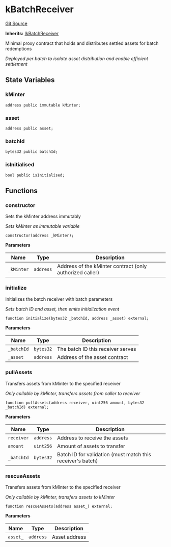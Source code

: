 # kBatchReceiver
[Git Source](https://github.com/VerisLabs/KAM/blob/20318b955ccd8109bf3be0a23f88fb6d93069dbe/src/kBatchReceiver.sol)

**Inherits:**
[IkBatchReceiver](/src/interfaces/IkBatchReceiver.sol/interface.IkBatchReceiver.md)

Minimal proxy contract that holds and distributes settled assets for batch redemptions

*Deployed per batch to isolate asset distribution and enable efficient settlement*


## State Variables
### kMinter

```solidity
address public immutable kMinter;
```


### asset

```solidity
address public asset;
```


### batchId

```solidity
bytes32 public batchId;
```


### isInitialised

```solidity
bool public isInitialised;
```


## Functions
### constructor

Sets the kMinter address immutably

*Sets kMinter as immutable variable*


```solidity
constructor(address _kMinter);
```
**Parameters**

|Name|Type|Description|
|----|----|-----------|
|`_kMinter`|`address`|Address of the kMinter contract (only authorized caller)|


### initialize

Initializes the batch receiver with batch parameters

*Sets batch ID and asset, then emits initialization event*


```solidity
function initialize(bytes32 _batchId, address _asset) external;
```
**Parameters**

|Name|Type|Description|
|----|----|-----------|
|`_batchId`|`bytes32`|The batch ID this receiver serves|
|`_asset`|`address`|Address of the asset contract|


### pullAssets

Transfers assets from kMinter to the specified receiver

*Only callable by kMinter, transfers assets from caller to receiver*


```solidity
function pullAssets(address receiver, uint256 amount, bytes32 _batchId) external;
```
**Parameters**

|Name|Type|Description|
|----|----|-----------|
|`receiver`|`address`|Address to receive the assets|
|`amount`|`uint256`|Amount of assets to transfer|
|`_batchId`|`bytes32`|Batch ID for validation (must match this receiver's batch)|


### rescueAssets

Transfers assets from kMinter to the specified receiver

*Only callable by kMinter, transfers assets to kMinter*


```solidity
function rescueAssets(address asset_) external;
```
**Parameters**

|Name|Type|Description|
|----|----|-----------|
|`asset_`|`address`|Asset address|



